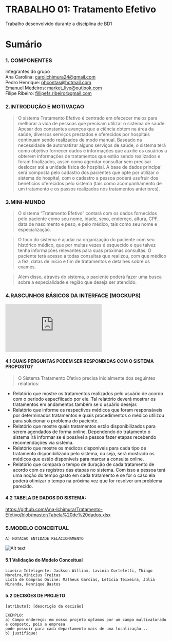 # TRABALHO 01: Tratamento Efetivo
Trabalho desenvolvido durante a disciplina de BD1

# Sumário

### 1. COMPONENTES<br>
Integrantes do grupo<br>
Ana Carolina: carolichimura24@gmail.com<br>
Pedro Henrique: phcontas@hotmail.com<br>
Emanuel Medeiros: market_live@outlook.com<br>
Filipe Ribeiro: fillipefs.ribeiro@gmail.com<br>

### 2.INTRODUÇÃO E MOTIVAÇAO<br>
>O sistema Tratamento Efetivo é centrado em ofececer meios para melhorar a vida de pessoas que precisam utilizar o sistema de saúde. Apesar dos constantes avanços que a ciência obtem na área da saúde, diversos serviços prestados e oferecidos por hospitais continuam sendo realizados de modo manual.
Baseado na necessidade de automatizar alguns serviços de saúde, o sistema terá como objetivo fornecer dados e informações que auxilie os usuários a obterem informações de tratamentos que estão sendo realizados e foram finalizados, assim como agendar consultar sem precisar deslocar até a unidade física do hospital. A base de dados principal será composta pelo cadastro dos pacientes que opte por utilizar o sistema do hospital, com o cadastro a pessoa poderá usufruir dos beneficios oferecidos pelo sistema (tais como acompanhamento de um tratamento e os passos realizados nos tratamentos anteriores).

### 3.MINI-MUNDO <br>

> O sistema “Tratamento Efetivo” contará com os dados fornecidos pelo paciente como seu nome, idade, sexo, endereço, altura, CPF, data de nascimento e peso, e pelo médico, tais como seu nome e especialização.

>O foco do sistema é ajudar na organização do paciente com seu histórico médico, que por muitas vezes é esquecido e que talvez tenha informações relevantes para suas próximas consultas.
O paciente terá acesso a todas consultas que realizou, com que médico a fez, datas de início e fim de tratamentos e detalhes sobre os exames.

>Além disso, através do sistema, o paciente poderá fazer uma busca sobre a especialidade e região que deseja ser atendido.

### 4.RASCUNHOS BÁSICOS DA INTERFACE (MOCKUPS)<br>

![Arquivo PDF do Protótipo Balsamiq feito para o Sistema Tratamento Efetivo](https://github.com/Ana-Ichimura/Tratamento-Efetivo/blob/master/Telas%20projeto%20BD1%20v2.0.pdf)

#### 4.1 QUAIS PERGUNTAS PODEM SER RESPONDIDAS COM O SISTEMA PROPOSTO?
    
> O Sistema Tratamento Efetivo precisa inicialmente dos seguintes relatórios:
* Relatório que mostre os tratamentos realizados pelo usuário de acordo com o periodo especfiicado por ele. Tal relatório deverá mostrar os tratamentos em andamentos também se o usuário desejar.
* Relatório que informe os respectivos médicos que foram responsáveis por determinados tratamentos e quais procedimentos o médico utilizou para solucionar o problema do paciente.
* Relatório que mostre quais tratamentos estão disponibilizados para serem agendados de forma online. Dependendo do tratamento o sistema irá informar se é possível a pessoa fazer etapas recebendo recomendações via sistema.
* Relatório que mostre os médicos disponiveis para cada tipo de tratamento disponibilizado pelo sistema, ou seja, será mostrado os médicos que estão disponiveis para marcar a consulta online.
* Relatório que compara o tempo de duração de cada tratamento de acordo com os registros das etapas no sistema. Com isso a pessoa terá uma noção do tempo gasto em cada tratamento e se for o caso ela poderá otimizar o tempo na próxima vez que for resolver um problema parecido.
 
 
#### 4.2 TABELA DE DADOS DO SISTEMA:

https://github.com/Ana-Ichimura/Tratamento-Efetivo/blob/master/Tabela%20de%20dados.xlsx


### 5.MODELO CONCEITUAL<br>
    A) NOTACAO ENTIDADE RELACIONAMENTO 
 
        
![Alt text]()
    
         
    
#### 5.1 Validação do Modelo Conceitual
    Lixeira Inteligente: Jackson William, Lavinia Corteletti, Thiago Moreira,Vinicius Freitas 
    Lista de Compras Online: Matheus Garcias, Letícia Teixeira, Júlia Miranda, Henrique Bastos

#### 5.2 DECISÕES DE PROJETO
    [atributo]: [descrição da decisão]
    
    EXEMPLO:
    a) Campo endereço: em nosso projeto optamos por um campo multivalorado e composto, pois a empresa 
    pode possuir para cada departamento mais de uma localização... 
    b) justifique!

